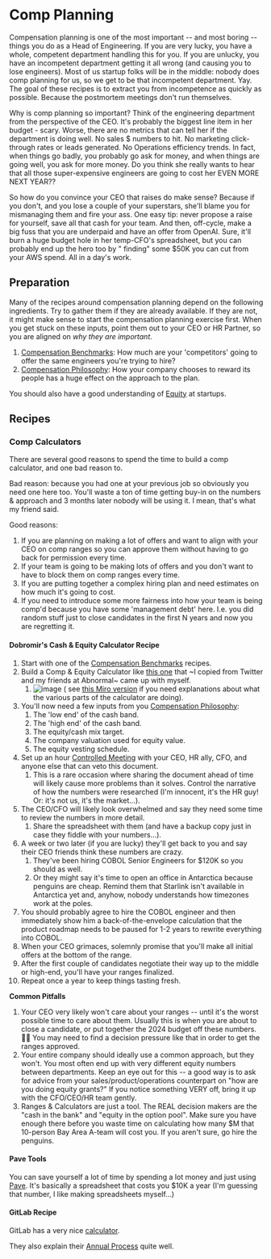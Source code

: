 # Comp Planning

Compensation planning is one of the most important -- and most boring -- things you do as a Head of Engineering. If you
are very lucky, you have a whole, competent department handling this for you. If you are unlucky, you have an
incompetent department getting it all wrong (and causing you to lose engineers). Most of us startup folks will be in the
middle: nobody does comp planning for us, so we get to be that incompetent department. Yay. The goal of these recipes is
to extract you from incompetence as quickly as possible. Because the postmortem meetings don't run themselves.

Why is comp planning so important? Think of the engineering department from the perspective of the CEO. It's probably
the biggest line item in her budget - scary. Worse, there are no metrics that can tell her if the department is doing
well. No sales $ numbers to hit. No marketing click-through rates or leads generated. No Operations efficiency trends.
In fact, when things go badly, you probably go ask for money, and when things are going well, you ask for more money. Do
you think she really wants to hear that all those super-expensive engineers are going to cost her EVEN MORE NEXT YEAR??

So how do you convince your CEO that raises do make sense? Because if you don't, and you lose a couple of your
superstars, she'll blame you for mismanaging them and fire your ass. One easy tip: never propose a raise for yourself,
save all that cash for your team. And then, off-cycle, make a big fuss that you are underpaid and have an offer from
OpenAI. Sure, it'll burn a huge budget hole in her temp-CFO's spreadsheet, but you can probably end up the hero too by "
finding" some $50K you can cut from your AWS spend. All in a day's work.

## Preparation

Many of the recipes around compensation planning depend on the following ingredients. Try to gather them if they are
already available. If they are not, it might make sense to start the compensation planning exercise first. When you get
stuck on these inputs, point them out to your CEO or HR Partner, so you are aligned on *why they are important*.

1. [Compensation Benchmarks](benchmarking.md): How much are your 'competitors' going to offer the same engineers you're
   trying to hire?
1. [Compensation Philosophy](philosophy.md): How your company chooses to reward its people has a huge effect on the
   approach to the plan.

You should also have a good understanding of [Equity](equity.md) at startups.

## Recipes

### Comp Calculators

There are several good reasons to spend the time to build a comp calculator, and one bad reason to.

Bad reason: because you had one at your previous job so obviously you need one here too. You'll waste a ton of time
getting buy-in on the numbers & approach and 3 months later nobody will be using it. I mean, that's what my friend said.

Good reasons:

1. If you are planning on making a lot of offers and want to align with your CEO on comp ranges so you can approve them
   without having to go back for permission every time.
2. If your team is going to be making lots of offers and you don't want to have to block them on comp ranges every time.
3. If you are putting together a complex hiring plan and need estimates on how much it's going to cost.
4. If you need to introduce some more fairness into how your team is being comp'd because you have some 'management
   debt' here. I.e. you did random stuff just to close candidates in the first N years and now you are regretting it.

#### Dobromir's Cash & Equity Calculator Recipe

1. Start with one of the [Compensation Benchmarks](benchmarking.md) recipes.
1. Build a Comp & Equity Calculator
   like [this one](https://docs.google.com/spreadsheets/d/1BuM5ar1LTmhLUVN96lVS1vZM3nGbEUKBQhUDyvtuU58/edit#gid=1226519420)
   that ~I copied from Twitter and my friends at Abnormal~ came up with myself.
    1. ![image](https://github.com/dobromirmontauk/llm-recipes/assets/50121200/87a1bcde-37be-4f26-9328-0ec254482fcc) (
       see [this Miro version](https://miro.com/app/board/uXjVND-VLJg=/) if you need explanations about what the various
       parts of the calculator are doing).
1. You'll now need a few inputs from you [Compensation Philosophy](philosophy.md):
    1. The 'low end' of the cash band.
    1. The 'high end' of the cash band.
    1. The equity/cash mix target.
    1. The company valuation used for equity value.
    1. The equity vesting schedule.
1. Set up an hour [Controlled Meeting](tools/controlled_meeting.md) with your CEO, HR ally, CFO, and anyone else that
   can veto this document.
    1. This is a rare occasion where sharing the document ahead of time will likely cause more problems than it solves.
       Control the narrative of how the numbers were researched (I'm innocent, it's the HR guy! Or: it's not us, it's
       the market...).
1. The CEO/CFO will likely look overwhelmed and say they need some time to review the numbers in more detail.
    1. Share the spreadsheet with them (and have a backup copy just in case they fiddle with your numbers...).
1. A week or two later (if you are lucky) they'll get back to you and say their CEO friends think these numbers are
   crazy.
    1. They've been hiring COBOL Senior Engineers for $120K so you should as well.
    1. Or they might say it's time to open an office in Antarctica because penguins are cheap. Remind them that Starlink
       isn't available in Antarctica yet and, anyhow, nobody understands how timezones work at the poles.
1. You should probably agree to hire the COBOL engineer and then immediately show him a back-of-the-envelope calculation
   that the product roadmap needs to be paused for 1-2 years to rewrite everything into COBOL.
1. When your CEO grimaces, solemnly promise that you'll make all initial offers at the bottom of the range.
1. After the first couple of candidates negotiate their way up to the middle or high-end, you'll have your ranges
   finalized.
1. Repeat once a year to keep things tasting fresh.

**Common Pitfalls**

1. Your CEO very likely won't care about your ranges -- until it's the worst possible time to care about them. Usually
   this is when you are about to close a candidate, or put together the 2024 budget off these numbers. 🤷‍♂️ You may need
   to find a decision pressure like that in order to get the ranges approved.
2. Your entire company should ideally use a common approach, but they won't. You most often end up with very different
   equity numbers between departments. Keep an eye out for this -- a good way is to ask for advice from your
   sales/product/operations counterpart on "how are you doing equity grants?" If you notice something VERY off, bring it
   up with the CFO/CEO/HR team gently.
3. Ranges & Calculators are just a tool. The REAL decision makers are the "cash in the bank" and "equity in the option
   pool". Make sure you have enough there before you waste time on calculating how many $M that 10-person Bay Area
   A-team will cost you. If you aren't sure, go hire the penguins.

#### Pave Tools

You can save yourself a lot of time by spending a lot money and just
using [Pave](https://www.pave.com/compensation-planning). It's basically a spreadsheet that costs you $10K a year (I'm
guessing that number, I like making spreadsheets myself...)

#### GitLab Recipe

GitLab has a very
nice [calculator](https://handbook.gitlab.com/handbook/total-rewards/compensation/compensation-calculator/).

They also explain
their [Annual Process](https://handbook.gitlab.com/handbook/total-rewards/compensation/compensation-review-cycle/) quite
well. 